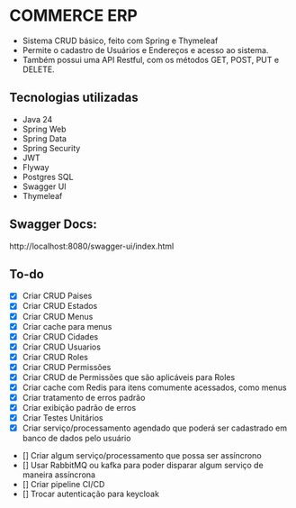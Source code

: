 # COMMERCE ERP

* Sistema CRUD básico, feito com Spring e Thymeleaf
* Permite o cadastro de Usuários e Endereços e acesso ao sistema.
* Também possui uma API Restful, com os métodos GET, POST, PUT e DELETE.


## Tecnologias utilizadas

* Java 24
* Spring Web
* Spring Data
* Spring Security
* JWT
* Flyway
* Postgres SQL
* Swagger UI
* Thymeleaf


## Swagger Docs:
http://localhost:8080/swagger-ui/index.html

## To-do

- [x] Criar CRUD Paises
- [x] Criar CRUD Estados
- [x] Criar CRUD Menus
- [x] Criar cache para menus
- [x] Criar CRUD Cidades
- [x] Criar CRUD Usuarios
- [x] Criar CRUD Roles
- [x] Criar CRUD Permissões
- [x] Criar CRUD de Permissões que são aplicáveis para Roles
- [x] Criar cache com Redis para itens comumente acessados, como menus
- [x] Criar tratamento de erros padrão
- [x] Criar exibição padrão de erros
- [x] Criar Testes Unitários
- [x] Criar serviço/processamento agendado que poderá ser cadastrado em banco de dados pelo usuário
- [] Criar algum serviço/processamento que possa ser assíncrono
- [] Usar RabbitMQ ou kafka para poder disparar algum serviço de maneira assíncrona
- [] Criar pipeline CI/CD
- [] Trocar autenticação para keycloak
